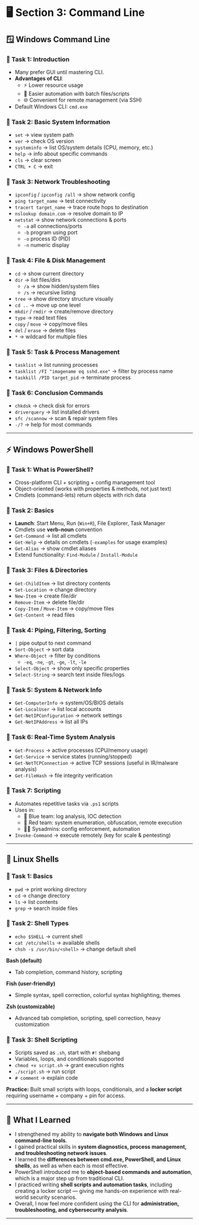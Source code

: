 # 🖥️ Section 3: Command Line  

## 🪟 Windows Command Line  

### 🔹 Task 1: Introduction  
- Many prefer GUI until mastering CLI.  
- **Advantages of CLI**:  
  - ⚡ Lower resource usage  
  - 🔁 Easier automation with batch files/scripts  
  - 🌐 Convenient for remote management (via SSH)  
- Default Windows CLI: `cmd.exe`  

### 🔹 Task 2: Basic System Information  
- `set` → view system path  
- `ver` → check OS version  
- `systeminfo` → list OS/system details (CPU, memory, etc.)  
- `help` → info about specific commands  
- `cls` → clear screen  
- `CTRL + C` → exit  

### 🔹 Task 3: Network Troubleshooting  
- `ipconfig` / `ipconfig /all` → show network config  
- `ping target_name` → test connectivity  
- `tracert target_name` → trace route hops to destination  
- `nslookup domain.com` → resolve domain to IP  
- `netstat` → show network connections & ports  
  - `-a` all connections/ports  
  - `-b` program using port  
  - `-o` process ID (PID)  
  - `-n` numeric display  

### 🔹 Task 4: File & Disk Management  
- `cd` → show current directory  
- `dir` → list files/dirs  
  - `/a` → show hidden/system files  
  - `/s` → recursive listing  
- `tree` → show directory structure visually  
- `cd ..` → move up one level  
- `mkdir` / `rmdir` → create/remove directory  
- `type` → read text files  
- `copy` / `move` → copy/move files  
- `del` / `erase` → delete files  
- `*` → wildcard for multiple files  

### 🔹 Task 5: Task & Process Management  
- `tasklist` → list running processes  
- `tasklist /FI "imagename eq sshd.exe"` → filter by process name  
- `taskkill /PID target_pid` → terminate process  

### 🔹 Task 6: Conclusion Commands  
- `chkdsk` → check disk for errors  
- `driverquery` → list installed drivers  
- `sfc /scannow` → scan & repair system files  
- `-/?` → help for most commands  

---

## ⚡ Windows PowerShell  

### 🔹 Task 1: What is PowerShell?  
- Cross-platform CLI + scripting + config management tool  
- Object-oriented (works with properties & methods, not just text)  
- Cmdlets (command-lets) return objects with rich data  

### 🔹 Task 2: Basics  
- **Launch**: Start Menu, Run (`Win+R`), File Explorer, Task Manager  
- Cmdlets use **verb-noun** convention  
- `Get-Command` → list all cmdlets  
- `Get-Help` → details on cmdlets (`-examples` for usage examples)  
- `Get-Alias` → show cmdlet aliases  
- Extend functionality: `Find-Module` / `Install-Module`  

### 🔹 Task 3: Files & Directories  
- `Get-ChildItem` → list directory contents  
- `Set-Location` → change directory  
- `New-Item` → create file/dir  
- `Remove-Item` → delete file/dir  
- `Copy-Item` / `Move-Item` → copy/move files  
- `Get-Content` → read files  

### 🔹 Task 4: Piping, Filtering, Sorting  
- `|` pipe output to next command  
- `Sort-Object` → sort data  
- `Where-Object` → filter by conditions  
  - `-eq`, `-ne`, `-gt`, `-ge`, `-lt`, `-le`  
- `Select-Object` → show only specific properties  
- `Select-String` → search text inside files/logs  

### 🔹 Task 5: System & Network Info  
- `Get-ComputerInfo` → system/OS/BIOS details  
- `Get-LocalUser` → list local accounts  
- `Get-NetIPConfiguration` → network settings  
- `Get-NetIPAddress` → list all IPs  

### 🔹 Task 6: Real-Time System Analysis  
- `Get-Process` → active processes (CPU/memory usage)  
- `Get-Service` → service states (running/stopped)  
- `Get-NetTCPConnection` → active TCP sessions (useful in IR/malware analysis)  
- `Get-FileHash` → file integrity verification  

### 🔹 Task 7: Scripting  
- Automates repetitive tasks via `.ps1` scripts  
- Uses in:  
  - 🔵 Blue team: log analysis, IOC detection  
  - 🔴 Red team: system enumeration, obfuscation, remote execution  
  - 👨‍💻 Sysadmins: config enforcement, automation  
- `Invoke-Command` → execute remotely (key for scale & pentesting)  

---

## 🐧 Linux Shells  

### 🔹 Task 1: Basics  
- `pwd` → print working directory  
- `cd` → change directory  
- `ls` → list contents  
- `grep` → search inside files  

### 🔹 Task 2: Shell Types  
- `echo $SHELL` → current shell  
- `cat /etc/shells` → available shells  
- `chsh -s /usr/bin/<shell>` → change default shell  

**Bash (default)**  
- Tab completion, command history, scripting  

**Fish (user-friendly)**  
- Simple syntax, spell correction, colorful syntax highlighting, themes  

**Zsh (customizable)**  
- Advanced tab completion, scripting, spell correction, heavy customization  

### 🔹 Task 3: Shell Scripting  
- Scripts saved as `.sh`, start with `#!` shebang  
- Variables, loops, and conditionals supported  
- `chmod +x script.sh` → grant execution rights  
- `./script.sh` → run script  
- `# comment` → explain code  

**Practice:** Built small scripts with loops, conditionals, and a **locker script** requiring username + company + pin for access.  

---

## 📝 What I Learned  
- I strengthened my ability to **navigate both Windows and Linux command-line tools**.  
- I gained practical skills in **system diagnostics, process management, and troubleshooting network issues**.  
- I learned the **differences between cmd.exe, PowerShell, and Linux shells**, as well as when each is most effective.  
- PowerShell introduced me to **object-based commands and automation**, which is a major step up from traditional CLI.  
- I practiced writing **shell scripts and automation tasks**, including creating a locker script — giving me hands-on experience with real-world security scenarios.  
- Overall, I now feel more confident using the CLI for **administration, troubleshooting, and cybersecurity analysis**.  

---
